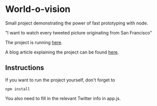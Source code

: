 World-o-vision
==============

Small project demonstrating the power of fast prototyping with node.

"I want to watch every tweeted picture originating from San Francisco"


The project is running [here](http://tty.mooo.com:3456).

A blog article explaining the project can be found [here](http://prgreen.github.io/blog/2013/09/20/node-dot-js-socket-dot-io-jquery-ntwitter-node-cron/).

## Instructions

If you want to run the project yourself, don't forget to

    npm install

You also need to fill in the relevant Twitter info in app.js.
